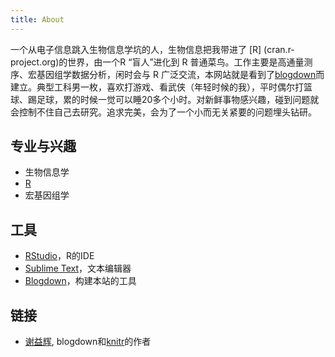 ```yaml
---
title: About
---
```


一个从电子信息跳入生物信息学坑的人，生物信息把我带进了 [R] (cran.r-project.org)的世界，由一个R “盲人”进化到 R 普通菜鸟。工作主要是高通量测序、宏基因组学数据分析，闲时会与 R 广泛交流，本网站就是看到了[blogdown](https://github.com/rstudio/blogdown)而建立。典型工科男一枚，喜欢打游戏、看武侠（年轻时候的我），平时偶尔打篮球、踢足球，累的时候一觉可以睡20多个小时。对新鲜事物感兴趣，碰到问题就会控制不住自己去研究。追求完美，会为了一个小而无关紧要的问题埋头钻研。

## 专业与兴趣

- 生物信息学
- [R](https://www.r-project.org/)
- 宏基因组学

## 工具

- [RStudio](https://www.rstudio.com/)，R的IDE
- [Sublime Text](https://www.sublimetext.com/)，文本编辑器
- [Blogdown](https://github.com/rstudio/blogdown/)，构建本站的工具

## 链接

- [谢益辉](https://yihui.name), blogdown和[knitr](https://github.com/yihui/knitr)的作者
